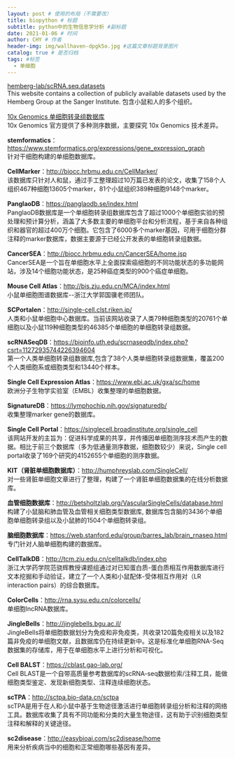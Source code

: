 ```yaml
---
layout: post # 使用的布局（不需要改）
title: biopython # 标题
subtitle: python中的生物信息学分析 #副标题
date: 2021-01-06 # 时间
author: CHY # 作者
header-img: img/wallhaven-dpgk5o.jpg #这篇文章标题背景图片
catalog: true # 是否归档
tags: #标签
  - 单细胞
---
```


[hemberg-lab/scRNA.seq.datasets](https://hemberg-lab.github.io/scRNA.seq.datasets/)<br>
This website contains a collection of publicly available datasets used by the Hemberg Group at the Sanger Institute. 包含小鼠和人的多个组织。<br>

[10x Genomics 单细胞转录组数据库](https://support.10xgenomics.com/single-cell-gene-expression/datasets)<br>
10x Genomics 官方提供了多种测序数据，主要探究 10x Genomics 技术差异。<br>

**stemformatics**：https://www.stemformatics.org/expressions/gene_expression_graph<br>
针对干细胞构建的单细胞数据库。<br>

**CellMarker**：http://biocc.hrbmu.edu.cn/CellMarker/<br>
该数据库只针对人和鼠，通过手工整理超过10万篇已发表的论文，收集了158个人组织467种细胞13605个marker，81个小鼠组织389种细胞9148个marker。<br>

**PanglaoDB**：https://panglaodb.se/index.html<br>
PanglaoDB数据库是一个单细胞转录组数据库包含了超过1000个单细胞实验的预处理和预计算分析，涵盖了大多数主要的单细胞平台和分析流程，基于来自各种组织和器官的超过400万个细胞。它包含了6000多个marker基因，可用于细胞分群注释的marker数据库，数据主要源于已经公开发表的单细胞转录组数据。<br>

**CancerSEA**：http://biocc.hrbmu.edu.cn/CancerSEA/home.jsp<br>
CancerSEA是一个旨在单细胞水平上全面探索癌细胞的不同功能状态的多功能网站，涉及14个细胞功能状态，是25种癌症类型的900个癌症单细胞。<br>

**Mouse Cell Atlas**：http://bis.zju.edu.cn/MCA/index.html<br>
小鼠单细胞图谱数据库--浙江大学郭国骥老师团队。<br>

**SCPortalen**：http://single-cell.clst.riken.jp/<br>
人类和小鼠单细胞中心数据库。当前该网站收录了人类79种细胞类型的20761个单细胞以及小鼠119种细胞类型的46385个单细胞的单细胞转录组数据。<br>

**scRNASeqDB**：https://bioinfo.uth.edu/scrnaseqdb/index.php?csrt=11272935744226394604<br>
第一个人类单细胞转录组数据库,包含了38个人类单细胞转录组数据集，覆盖200个人类细胞系或细胞类型和13440个样本。<br>

**Single Cell Expression Atlas**：https://www.ebi.ac.uk/gxa/sc/home<br>
欧洲分子生物学实验室（EMBL）收集整理的单细胞数据。<br>

**SignatureDB**：https://lymphochip.nih.gov/signaturedb/<br>
收集整理marker gene的数据库。<br>

**Single Cell Portal**：https://singlecell.broadinstitute.org/single_cell<br>
该网站开发的主旨为：促进科学成果的共享，并传播因单细胞测序技术而产生的数据。相比于前三个数据库（多为低通量测序数据，细胞数较少）来说，Single cell portal收录了169个研究的4152655个单细胞的测序数据。<br>

**KIT（肾脏单细胞数据库）**：http://humphreyslab.com/SingleCell/<br>
对一些肾脏单细胞文章进行了整理，构建了一个肾脏单细胞数据集的在线分析数据库。<br>

**血管细胞数据库**：http://betsholtzlab.org/VascularSingleCells/database.html<br>
构建了小鼠脑和肺血管及血管相关细胞类型数据库, 数据库包含脑的3436个单细胞单细胞转录组以及小鼠肺的1504个单细胞转录组。<br>

**脑细胞数据库**：https://web.stanford.edu/group/barres_lab/brain_rnaseq.html<br>
专门针对人脑单细胞构建的数据库。<br>

**CellTalkDB**：http://tcm.zju.edu.cn/celltalkdb/index.php<br>
浙江大学药学院范骁辉教授课题组通过对已知蛋白质-蛋白质相互作用数据库进行文本挖掘和手动验证，建立了一个人类和小鼠配体-受体相互作用对（LR interaction pairs）的综合数据库。<br>

**ColorCells**：http://rna.sysu.edu.cn/colorcells/<br>
单细胞lncRNA数据库。<br>

**JingleBells**：http://jinglebells.bgu.ac.il/ <br>
JingleBells将单细胞数据划分为免疫和非免疫类，共收录120篇免疫相关以及182篇非免疫的单细胞文献，且数据库仍在持续更新中。这是标准化单细胞RNA-Seq数据集的存储库，用于在单细胞水平上进行分析和可视化。<br>

**Cell BALST**：https://cblast.gao-lab.org/<br>
Cell BLAST是一个自带高质量参考数据库的scRNA-seq数据检索/注释工具，能做细胞类型鉴定、发现新细胞类型、注释连续细胞状态。<br>

**scTPA**：http://sctpa.bio-data.cn/sctpa<br>
scTPA是用于在人和小鼠中基于生物途径激活进行单细胞转录组分析和注释的网络工具。数据库收集了具有不同功能和分类的大量生物途径，这有助于识别细胞类型注释和解释的关键途径。<br>

**sc2disease**：http://easybioai.com/sc2disease/home<br>
用来分析疾病当中的细胞和正常细胞哪些基因有差异。<br>